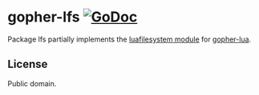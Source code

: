 # gopher-lfs [![GoDoc](https://godoc.org/github.com/layeh/gopher-lfs?status.svg)](https://godoc.org/github.com/layeh/gopher-lfs)

Package lfs partially implements the [luafilesystem module](http://keplerproject.github.io/luafilesystem/) for [gopher-lua](https://github.com/yuin/gopher-lua).

## License

Public domain.
